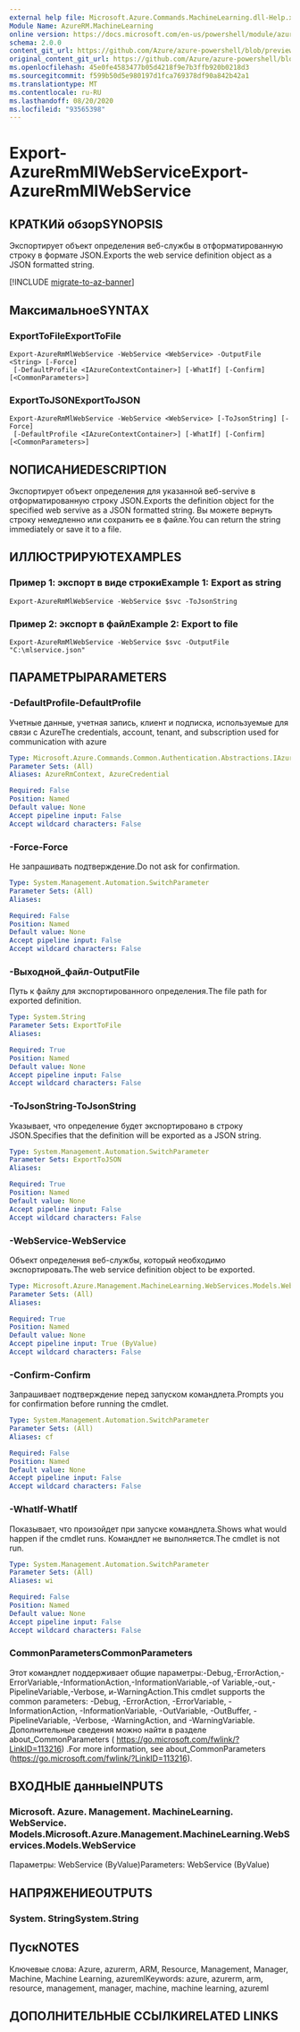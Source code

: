 ```yaml
---
external help file: Microsoft.Azure.Commands.MachineLearning.dll-Help.xml
Module Name: AzureRM.MachineLearning
online version: https://docs.microsoft.com/en-us/powershell/module/azurerm.machinelearning/export-azurermmlwebservice
schema: 2.0.0
content_git_url: https://github.com/Azure/azure-powershell/blob/preview/src/ResourceManager/MachineLearning/Commands.MachineLearning/help/Export-AzureRmMlWebService.md
original_content_git_url: https://github.com/Azure/azure-powershell/blob/preview/src/ResourceManager/MachineLearning/Commands.MachineLearning/help/Export-AzureRmMlWebService.md
ms.openlocfilehash: 45e0fe4583477b05d4218f9e7b3ffb920b0218d3
ms.sourcegitcommit: f599b50d5e980197d1fca769378df90a842b42a1
ms.translationtype: MT
ms.contentlocale: ru-RU
ms.lasthandoff: 08/20/2020
ms.locfileid: "93565398"
---
```

# <span data-ttu-id="5a0a0-101">Export-AzureRmMlWebService</span><span class="sxs-lookup"><span data-stu-id="5a0a0-101">Export-AzureRmMlWebService</span></span>

## <span data-ttu-id="5a0a0-102">КРАТКИй обзор</span><span class="sxs-lookup"><span data-stu-id="5a0a0-102">SYNOPSIS</span></span>
<span data-ttu-id="5a0a0-103">Экспортирует объект определения веб-службы в отформатированную строку в формате JSON.</span><span class="sxs-lookup"><span data-stu-id="5a0a0-103">Exports the web service definition object as a JSON formatted string.</span></span>

[!INCLUDE [migrate-to-az-banner](../../includes/migrate-to-az-banner.md)]

## <span data-ttu-id="5a0a0-104">Максимальное</span><span class="sxs-lookup"><span data-stu-id="5a0a0-104">SYNTAX</span></span>

### <span data-ttu-id="5a0a0-105">ExportToFile</span><span class="sxs-lookup"><span data-stu-id="5a0a0-105">ExportToFile</span></span>
```
Export-AzureRmMlWebService -WebService <WebService> -OutputFile <String> [-Force]
 [-DefaultProfile <IAzureContextContainer>] [-WhatIf] [-Confirm] [<CommonParameters>]
```

### <span data-ttu-id="5a0a0-106">ExportToJSON</span><span class="sxs-lookup"><span data-stu-id="5a0a0-106">ExportToJSON</span></span>
```
Export-AzureRmMlWebService -WebService <WebService> [-ToJsonString] [-Force]
 [-DefaultProfile <IAzureContextContainer>] [-WhatIf] [-Confirm] [<CommonParameters>]
```

## <span data-ttu-id="5a0a0-107">NОПИСАНИЕ</span><span class="sxs-lookup"><span data-stu-id="5a0a0-107">DESCRIPTION</span></span>
<span data-ttu-id="5a0a0-108">Экспортирует объект определения для указанной веб-servive в отформатированную строку JSON.</span><span class="sxs-lookup"><span data-stu-id="5a0a0-108">Exports the definition object for the specified web servive as a JSON formatted string.</span></span>
<span data-ttu-id="5a0a0-109">Вы можете вернуть строку немедленно или сохранить ее в файле.</span><span class="sxs-lookup"><span data-stu-id="5a0a0-109">You can return the string immediately or save it to a file.</span></span>

## <span data-ttu-id="5a0a0-110">ИЛЛЮСТРИРУЮТ</span><span class="sxs-lookup"><span data-stu-id="5a0a0-110">EXAMPLES</span></span>

### <span data-ttu-id="5a0a0-111">Пример 1: экспорт в виде строки</span><span class="sxs-lookup"><span data-stu-id="5a0a0-111">Example 1: Export as string</span></span>
```
Export-AzureRmMlWebService -WebService $svc -ToJsonString
```

### <span data-ttu-id="5a0a0-112">Пример 2: экспорт в файл</span><span class="sxs-lookup"><span data-stu-id="5a0a0-112">Example 2: Export to file</span></span>
```
Export-AzureRmMlWebService -WebService $svc -OutputFile "C:\mlservice.json"
```

## <span data-ttu-id="5a0a0-113">ПАРАМЕТРЫ</span><span class="sxs-lookup"><span data-stu-id="5a0a0-113">PARAMETERS</span></span>

### <span data-ttu-id="5a0a0-114">-DefaultProfile</span><span class="sxs-lookup"><span data-stu-id="5a0a0-114">-DefaultProfile</span></span>
<span data-ttu-id="5a0a0-115">Учетные данные, учетная запись, клиент и подписка, используемые для связи с Azure</span><span class="sxs-lookup"><span data-stu-id="5a0a0-115">The credentials, account, tenant, and subscription used for communication with azure</span></span>

```yaml
Type: Microsoft.Azure.Commands.Common.Authentication.Abstractions.IAzureContextContainer
Parameter Sets: (All)
Aliases: AzureRmContext, AzureCredential

Required: False
Position: Named
Default value: None
Accept pipeline input: False
Accept wildcard characters: False
```

### <span data-ttu-id="5a0a0-116">-Force</span><span class="sxs-lookup"><span data-stu-id="5a0a0-116">-Force</span></span>
<span data-ttu-id="5a0a0-117">Не запрашивать подтверждение.</span><span class="sxs-lookup"><span data-stu-id="5a0a0-117">Do not ask for confirmation.</span></span>

```yaml
Type: System.Management.Automation.SwitchParameter
Parameter Sets: (All)
Aliases:

Required: False
Position: Named
Default value: None
Accept pipeline input: False
Accept wildcard characters: False
```

### <span data-ttu-id="5a0a0-118">-Выходной_файл</span><span class="sxs-lookup"><span data-stu-id="5a0a0-118">-OutputFile</span></span>
<span data-ttu-id="5a0a0-119">Путь к файлу для экспортированного определения.</span><span class="sxs-lookup"><span data-stu-id="5a0a0-119">The file path for exported definition.</span></span>

```yaml
Type: System.String
Parameter Sets: ExportToFile
Aliases:

Required: True
Position: Named
Default value: None
Accept pipeline input: False
Accept wildcard characters: False
```

### <span data-ttu-id="5a0a0-120">-ToJsonString</span><span class="sxs-lookup"><span data-stu-id="5a0a0-120">-ToJsonString</span></span>
<span data-ttu-id="5a0a0-121">Указывает, что определение будет экспортировано в строку JSON.</span><span class="sxs-lookup"><span data-stu-id="5a0a0-121">Specifies that the definition will be exported as a JSON string.</span></span>

```yaml
Type: System.Management.Automation.SwitchParameter
Parameter Sets: ExportToJSON
Aliases:

Required: True
Position: Named
Default value: None
Accept pipeline input: False
Accept wildcard characters: False
```

### <span data-ttu-id="5a0a0-122">-WebService</span><span class="sxs-lookup"><span data-stu-id="5a0a0-122">-WebService</span></span>
<span data-ttu-id="5a0a0-123">Объект определения веб-службы, который необходимо экспортировать.</span><span class="sxs-lookup"><span data-stu-id="5a0a0-123">The web service definition object to be exported.</span></span>

```yaml
Type: Microsoft.Azure.Management.MachineLearning.WebServices.Models.WebService
Parameter Sets: (All)
Aliases:

Required: True
Position: Named
Default value: None
Accept pipeline input: True (ByValue)
Accept wildcard characters: False
```

### <span data-ttu-id="5a0a0-124">-Confirm</span><span class="sxs-lookup"><span data-stu-id="5a0a0-124">-Confirm</span></span>
<span data-ttu-id="5a0a0-125">Запрашивает подтверждение перед запуском командлета.</span><span class="sxs-lookup"><span data-stu-id="5a0a0-125">Prompts you for confirmation before running the cmdlet.</span></span>

```yaml
Type: System.Management.Automation.SwitchParameter
Parameter Sets: (All)
Aliases: cf

Required: False
Position: Named
Default value: None
Accept pipeline input: False
Accept wildcard characters: False
```

### <span data-ttu-id="5a0a0-126">-WhatIf</span><span class="sxs-lookup"><span data-stu-id="5a0a0-126">-WhatIf</span></span>
<span data-ttu-id="5a0a0-127">Показывает, что произойдет при запуске командлета.</span><span class="sxs-lookup"><span data-stu-id="5a0a0-127">Shows what would happen if the cmdlet runs.</span></span>
<span data-ttu-id="5a0a0-128">Командлет не выполняется.</span><span class="sxs-lookup"><span data-stu-id="5a0a0-128">The cmdlet is not run.</span></span>

```yaml
Type: System.Management.Automation.SwitchParameter
Parameter Sets: (All)
Aliases: wi

Required: False
Position: Named
Default value: None
Accept pipeline input: False
Accept wildcard characters: False
```

### <span data-ttu-id="5a0a0-129">CommonParameters</span><span class="sxs-lookup"><span data-stu-id="5a0a0-129">CommonParameters</span></span>
<span data-ttu-id="5a0a0-130">Этот командлет поддерживает общие параметры:-Debug,-ErrorAction,-ErrorVariable,-InformationAction,-InformationVariable,-of Variable,-out,-PipelineVariable,-Verbose, и-WarningAction.</span><span class="sxs-lookup"><span data-stu-id="5a0a0-130">This cmdlet supports the common parameters: -Debug, -ErrorAction, -ErrorVariable, -InformationAction, -InformationVariable, -OutVariable, -OutBuffer, -PipelineVariable, -Verbose, -WarningAction, and -WarningVariable.</span></span> <span data-ttu-id="5a0a0-131">Дополнительные сведения можно найти в разделе about_CommonParameters ( https://go.microsoft.com/fwlink/?LinkID=113216) .</span><span class="sxs-lookup"><span data-stu-id="5a0a0-131">For more information, see about_CommonParameters (https://go.microsoft.com/fwlink/?LinkID=113216).</span></span>

## <span data-ttu-id="5a0a0-132">ВХОДНЫЕ данные</span><span class="sxs-lookup"><span data-stu-id="5a0a0-132">INPUTS</span></span>

### <span data-ttu-id="5a0a0-133">Microsoft. Azure. Management. MachineLearning. WebService. Models.</span><span class="sxs-lookup"><span data-stu-id="5a0a0-133">Microsoft.Azure.Management.MachineLearning.WebServices.Models.WebService</span></span>
<span data-ttu-id="5a0a0-134">Параметры: WebService (ByValue)</span><span class="sxs-lookup"><span data-stu-id="5a0a0-134">Parameters: WebService (ByValue)</span></span>

## <span data-ttu-id="5a0a0-135">НАПРЯЖЕНИЕ</span><span class="sxs-lookup"><span data-stu-id="5a0a0-135">OUTPUTS</span></span>

### <span data-ttu-id="5a0a0-136">System. String</span><span class="sxs-lookup"><span data-stu-id="5a0a0-136">System.String</span></span>

## <span data-ttu-id="5a0a0-137">Пуск</span><span class="sxs-lookup"><span data-stu-id="5a0a0-137">NOTES</span></span>
<span data-ttu-id="5a0a0-138">Ключевые слова: Azure, azurerm, ARM, Resource, Management, Manager, Machine, Machine Learning, azureml</span><span class="sxs-lookup"><span data-stu-id="5a0a0-138">Keywords: azure, azurerm, arm, resource, management, manager, machine, machine learning, azureml</span></span>

## <span data-ttu-id="5a0a0-139">ДОПОЛНИТЕЛЬНЫЕ ССЫЛКИ</span><span class="sxs-lookup"><span data-stu-id="5a0a0-139">RELATED LINKS</span></span>
